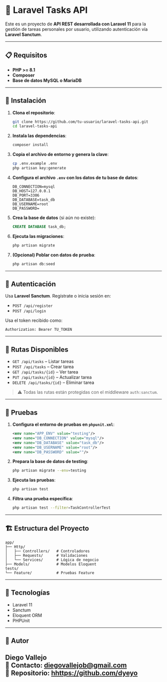 # 🧰 Laravel Tasks API

Este es un proyecto de **API REST desarrollada con Laravel 11** para la gestión de tareas personales por usuario, utilizando autenticación vía **Laravel Sanctum**.

---

## 📋 Requisitos

- **PHP >= 8.1**
- **Composer**
- **Base de datos MySQL o MariaDB**

---

## 🚀 Instalación

1. **Clona el repositorio**:

   ```bash
   git clone https://github.com/tu-usuario/laravel-tasks-api.git
   cd laravel-tasks-api
   ```

2. **Instala las dependencias**:

   ```bash
   composer install
   ```

3. **Copia el archivo de entorno y genera la clave**:

   ```bash
   cp .env.example .env
   php artisan key:generate
   ```

4. **Configura el archivo `.env` con los datos de tu base de datos**:

   ```
   DB_CONNECTION=mysql
   DB_HOST=127.0.0.1
   DB_PORT=3306
   DB_DATABASE=task_db
   DB_USERNAME=root
   DB_PASSWORD=
   ```

5. **Crea la base de datos** (si aún no existe):

   ```sql
   CREATE DATABASE task_db;
   ```

6. **Ejecuta las migraciones**:

   ```bash
   php artisan migrate
   ```

7. **(Opcional) Poblar con datos de prueba**:

   ```bash
   php artisan db:seed
   ```

---

## 🔐 Autenticación

Usa **Laravel Sanctum**. Regístrate o inicia sesión en:

- `POST /api/register`
- `POST /api/login`

Usa el token recibido como:

```
Authorization: Bearer TU_TOKEN
```

---

## 📡 Rutas Disponibles

- `GET /api/tasks` – Listar tareas
- `POST /api/tasks` – Crear tarea
- `GET /api/tasks/{id}` – Ver tarea
- `PUT /api/tasks/{id}` – Actualizar tarea
- `DELETE /api/tasks/{id}` – Eliminar tarea

> ⚠️ Todas las rutas están protegidas con el middleware `auth:sanctum`.

---

## 🧪 Pruebas

1. **Configura el entorno de pruebas en `phpunit.xml`**:

   ```xml
   <env name="APP_ENV" value="testing"/>
   <env name="DB_CONNECTION" value="mysql"/>
   <env name="DB_DATABASE" value="task_db"/>
   <env name="DB_USERNAME" value="root"/>
   <env name="DB_PASSWORD" value=""/>
   ```

2. **Prepara la base de datos de testing**:

   ```bash
   php artisan migrate --env=testing
   ```

3. **Ejecuta las pruebas**:

   ```bash
   php artisan test
   ```

4. **Filtra una prueba específica**:

   ```bash
   php artisan test --filter=TaskControllerTest
   ```

---

## 🏗️ Estructura del Proyecto

```
app/
├── Http/
│   ├── Controllers/   # Controladores
│   ├── Requests/      # Validaciones
│   └── Services/      # Lógica de negocio
├── Models/            # Modelos Eloquent
tests/
└── Feature/           # Pruebas Feature
```

---

## 🧱 Tecnologías

- Laravel 11
- Sanctum
- Eloquent ORM
- PHPUnit

---

## 👤 Autor

**Diego Vallejo**  
📧 Contacto: [diegovallejob@gmail.com](mailto:diegovallejob@gmail.com)  
🔗 Repositorio: [hhttps://github.com/dyeyo](hhttps://github.com/dyeyo)
---